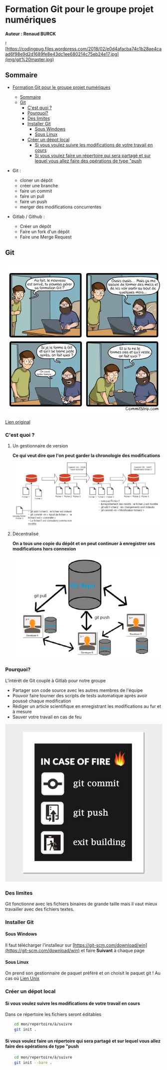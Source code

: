 # Formation Git pour le groupe projet numériques

**Auteur : Renaud BURCK**

![https://codingpug.files.wordpress.com/2018/02/e0d4afacba74c1b28ae4caad6f98e9d2d1689fe8e43dc1ee680214c75eb24e17.jpg](img/git%20master.jpg)

## Sommaire

- [Formation Git pour le groupe projet numériques](#formation-git-pour-le-groupe-projet-numériques)
  - [Sommaire](#sommaire)
  - [Git](#git)
    - [C'est quoi ?](#cest-quoi-)
    - [Pourquoi?](#pourquoi)
    - [Des limites](#des-limites)
    - [Installer Git](#installer-git)
      - [Sous Windows](#sous-windows)
      - [Sous Linux](#sous-linux)
    - [Créer un dépot local](#créer-un-dépot-local)
      - [Si vous voulez suivre les modifications de votre travail en cours](#si-vous-voulez-suivre-les-modifications-de-votre-travail-en-cours)
      - [Si vous voulez faire un répertoire qui sera partagé et sur lequel vous allez faire des opérations de type "push](#si-vous-voulez-faire-un-répertoire-qui-sera-partagé-et-sur-lequel-vous-allez-faire-des-opérations-de-type-push)


- Git :
  - cloner un dépôt  
  - créer une branche
  - faire un commit
  - faire un pull
  - faire un push
  - merger des modifications concurrentes

- Gitlab / Github :
  - Créer un dépôt
  - Faire un fork d'un dépôt
  - Faire une Merge Request

## Git

![Former ou ne pas former](img/Strip-Former-ou-ne-pas-former-650-final.jpg)

[Lien original](https://www.commitstrip.com/fr/2016/05/24/training-the-newbie/?)

### C'est quoi ?

 1. Un gestionnaire de version

    __Ce qui veut dire que l'on peut garder la chronologie des modifications__
    ![Gestionnaire de version](img/version.PNG)

 2. Décentralisé

    __On a tous une copie du dépôt et on peut continuer à enregistrer ses modifications hors connexion__

    ![Décentralisé](img/Décentralisé.png)

### Pourquoi?

L'intérêt de Git couplé à Gitlab pour notre groupe

- Partager son code source avec les autres membres de l'équipe
- Pouvoir faire tourner des scripts de tests automatique après avoir poussé chaque modification
- Rédiger un article scientifique en enregistrant les modifications au fur et à mesure
- Sauver votre travail en cas de feu

![En cas de feu](img/in_case_of_fire.jpg)

### Des limites

Git fonctionne avec les fichiers binaires de grande taille mais il vaut mieux travailler avec des fichiers textes.

### Installer Git

#### Sous Windows 

Il faut télécharger l'installeur sur [https://git-scm.com/download/win](https://git-scm.com/download/win) et faire **Suivant** à chaque page

#### Sous Linux

On prend son gestionnaire de paquet préféré et on choisit le paquet git ! Au cas où [Lien Unix](https://git-scm.com/download/linux)

### Créer un dépot local

#### Si vous voulez suivre les modifications de votre travail en cours

Dans ce répertoire les fichiers seront éditables

````bash
    cd mon/repertoire/à/suivre
    git init .
````

#### Si vous voulez faire un répertoire qui sera partagé et sur lequel vous allez faire des opérations de type "push

````bash
    cd mon/repertoire/à/suivre
    git init --bare .
````
